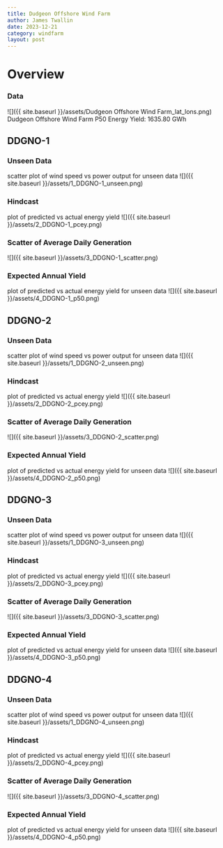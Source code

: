 ```yaml
---
title: Dudgeon Offshore Wind Farm
author: James Twallin
date: 2023-12-21
category: windfarm
layout: post
---
```

# Overview

### Data

![]({{ site.baseurl }}/assets/Dudgeon Offshore Wind Farm_lat_lons.png)
Dudgeon Offshore Wind Farm P50 Energy Yield: 1635.80 GWh

DDGNO-1
-------------
### Unseen Data 
scatter plot of wind speed vs power output for unseen data
![]({{ site.baseurl }}/assets/1_DDGNO-1_unseen.png)
### Hindcast 
plot of predicted vs actual energy yield
![]({{ site.baseurl }}/assets/2_DDGNO-1_pcey.png)
### Scatter of Average Daily Generation 

![]({{ site.baseurl }}/assets/3_DDGNO-1_scatter.png)
### Expected Annual Yield 
plot of predicted vs actual energy yield for unseen data
![]({{ site.baseurl }}/assets/4_DDGNO-1_p50.png)

DDGNO-2
-------------
### Unseen Data 
scatter plot of wind speed vs power output for unseen data
![]({{ site.baseurl }}/assets/1_DDGNO-2_unseen.png)
### Hindcast 
plot of predicted vs actual energy yield
![]({{ site.baseurl }}/assets/2_DDGNO-2_pcey.png)
### Scatter of Average Daily Generation 

![]({{ site.baseurl }}/assets/3_DDGNO-2_scatter.png)
### Expected Annual Yield 
plot of predicted vs actual energy yield for unseen data
![]({{ site.baseurl }}/assets/4_DDGNO-2_p50.png)

DDGNO-3
-------------
### Unseen Data 
scatter plot of wind speed vs power output for unseen data
![]({{ site.baseurl }}/assets/1_DDGNO-3_unseen.png)
### Hindcast 
plot of predicted vs actual energy yield
![]({{ site.baseurl }}/assets/2_DDGNO-3_pcey.png)
### Scatter of Average Daily Generation 

![]({{ site.baseurl }}/assets/3_DDGNO-3_scatter.png)
### Expected Annual Yield 
plot of predicted vs actual energy yield for unseen data
![]({{ site.baseurl }}/assets/4_DDGNO-3_p50.png)

DDGNO-4
-------------
### Unseen Data 
scatter plot of wind speed vs power output for unseen data
![]({{ site.baseurl }}/assets/1_DDGNO-4_unseen.png)
### Hindcast 
plot of predicted vs actual energy yield
![]({{ site.baseurl }}/assets/2_DDGNO-4_pcey.png)
### Scatter of Average Daily Generation 

![]({{ site.baseurl }}/assets/3_DDGNO-4_scatter.png)
### Expected Annual Yield 
plot of predicted vs actual energy yield for unseen data
![]({{ site.baseurl }}/assets/4_DDGNO-4_p50.png)

